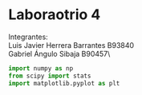 # Laboraotrio 4

Integrantes:\
Luis Javier Herrera Barrantes B93840\
Gabriel Ángulo Sibaja B90457\

```py
import numpy as np
from scipy import stats
import matplotlib.pyplot as plt

```
